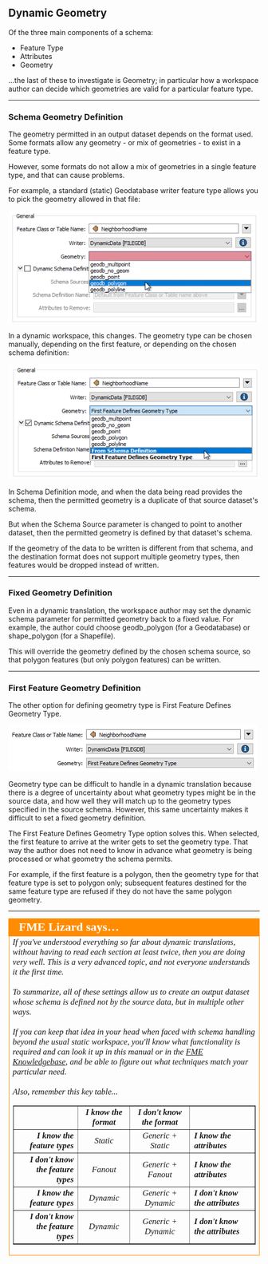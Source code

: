 ## Dynamic Geometry ##

Of the three main components of a schema:

- Feature Type
- Attributes
- Geometry

...the last of these to investigate is Geometry; in particular how a workspace author can decide which geometries are valid for a particular feature type.

---

### Schema Geometry Definition ###

The geometry permitted in an output dataset depends on the format used. Some formats allow any geometry - or mix of geometries - to exist in a feature type.

However, some formats do not allow a mix of geometries in a single feature type, and that can cause problems.

For example, a standard (static) Geodatabase writer feature type allows you to pick the geometry allowed in that file:

![](./Images/Img3.055.NonDynamicGeometrySetting.png)

In a dynamic workspace, this changes. The geometry type can be chosen manually, depending on the first feature, or depending on the chosen schema definition:

![](./Images/Img3.056.DynamicGeometrySetting.png)

In Schema Definition mode, and when the data being read provides the schema, then the permitted geometry is a duplicate of that source dataset's schema.

But when the Schema Source parameter is changed to point to another dataset, then the permitted geometry is defined by that dataset's schema. 

If the geometry of the data to be written is different from that schema, and the destination format does not support multiple geometry types, then features would be dropped instead of written.

---

### Fixed Geometry Definition ###

Even in a dynamic translation, the workspace author may set the dynamic schema parameter for permitted geometry back to a fixed value. For example, the author could choose geodb&#95;polygon (for a Geodatabase) or shape&#95;polygon (for a Shapefile). 

This will override the geometry defined by the chosen schema source, so that polygon features (but only polygon features) can be written.

---

### First Feature Geometry Definition ###

The other option for defining geometry type is First Feature Defines Geometry Type.

![](./Images/Img3.057.FirstFeatureGeometrySetting.png)

Geometry type can be difficult to handle in a dynamic translation because there is a degree of uncertainty about what geometry types might be in the source data, and how well they will match up to the geometry types specified in the source schema. However, this same uncertainty makes it difficult to set a fixed geometry definition.

The First Feature Defines Geometry Type option solves this. When selected, the first feature to arrive at the writer gets to set the geometry type. That way the author does not need to know in advance what geometry is being processed or what geometry the schema permits.

For example, if the first feature is a polygon, then the geometry type for that feature type is set to polygon only; subsequent features destined for the same feature type are refused if they do not have the same polygon geometry.

---

<table style="border-spacing: 0px">
<tr>
<td style="vertical-align:middle;background-color:darkorange;border: 2px solid darkorange">
<i class="fa fa-quote-left fa-lg fa-pull-left fa-fw" style="color:white;padding-right: 12px;vertical-align:text-top"></i>
<span style="color:white;font-size:x-large;font-weight: bold;font-family:serif">FME Lizard says…</span>
</td>
</tr>

<tr>
<td style="border: 1px solid darkorange">
<span style="font-family:serif; font-style:italic; font-size:larger">
If you've understood everything so far about dynamic translations, without having to read each section at least twice, then you are doing very well. This is a very advanced topic, and not everyone understands it the first time.
<br><br>To summarize, all of these settings allow us to create an output dataset whose schema is defined not by the source data, but in multiple other ways. 
<br><br>If you can keep that idea in your head when faced with schema handling beyond the usual static workspace, you'll know what functionality is required and can look it up in this manual or in the <a href="https://knowledge.safe.com/index.html">FME Knowledgebase</a>, and be able to figure out what techniques match your particular need.
<br><br>Also, remember this key table...
<br><table border=1 cellspacing=0 cellpadding=0>
<tr>
<td></td>
<td style="font-weight:bold;text-align:center">I know the format</td>
<td style="font-weight:bold;text-align:center">I don't know the format</td>
<td></td>
</tr>
<tr>
<td style="font-weight:bold;text-align:right">I know the feature types</td>
<td style="text-align:center;">Static</td>
<td style="text-align:center;">Generic + Static</td>
<td style="font-weight:bold;text-align:left">I know the attributes</td>
</tr>
<tr>
<td style="font-weight:bold;text-align:right">I don't know the feature types</td>
<td style="text-align:center;">Fanout</td>
<td style="text-align:center;">Generic + Fanout</td>
<td style="font-weight:bold;text-align:left">I know the attributes</td>
</tr>
<tr>
<td style="font-weight:bold;text-align:right">I know the feature types</td>
<td style="text-align:center;">Dynamic</td>
<td style="text-align:center;">Generic + Dynamic</td>
<td style="font-weight:bold;text-align:left">I don't know the attributes</td>
</tr>
<tr>
<td style="font-weight:bold;text-align:right">I don't know the feature types</td>
<td style="text-align:center;">Dynamic</td>
<td style="text-align:center;">Generic + Dynamic</td>
<td style="font-weight:bold;text-align:left">I don't know the attributes</td>
</tr>
</table>
</span>
</td>
</tr>
</table>
